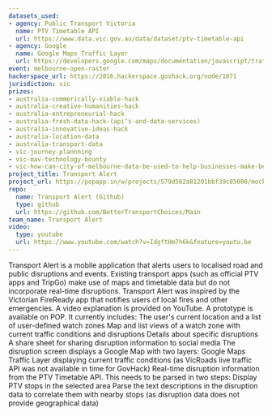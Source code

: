 ```yaml
---
datasets_used:
- agency: Public Transport Victoria
  name: PTV Timetable API
  url: https://www.data.vic.gov.au/data/dataset/ptv-timetable-api
- agency: Google
  name: Google Maps Traffic Layer
  url: https://developers.google.com/maps/documentation/javascript/trafficlayer
event: melbourne-open-raster
hackerspace_url: https://2016.hackerspace.govhack.org/node/1071
jurisdiction: vic
prizes:
- australia-commerically-viable-hack
- australia-creative-humanities-hack
- australia-entrepreneurial-hack
- australia-fresh-data-hack-(api’s-and-data-services)
- australia-innovative-ideas-hack
- australia-location-data
- australia-transport-data
- vic-journey-plannning
- vic-mav-technology-bounty
- vic-how-can-city-of-melbourne-data-be-used-to-help-businesses-make-better-decisions?
project_title: Transport Alert
project_url: https://popapp.in/w/projects/579d562a81201bbf39c85000/mockups
repo:
  name: Transport Alert (Github)
  type: github
  url: https://github.com/BetterTransportChoices/Main
team_name: Transport Alert
video:
  type: youtube
  url: https://www.youtube.com/watch?v=IdgftHm7h6k&feature=youtu.be
---
```


Transport Alert is a mobile application that alerts users to localised road and public disruptions and events. Existing transport apps (such as official PTV apps and TripGo) make use of maps and timetable data but do not incorporate real-time disruptions.
Transport Alert was inspired by the Victorian FireReady app that notifies users of local fires and other emergencies.
A video explanation is provided on YouTube.
A prototype is available on POP. It currently includes:
The user's current location and a list of user-defined watch zones
Map and list views of a watch zone with current traffic conditions and disruptions
Details about specific disruptions
A share sheet for sharing disruption information to social media
The disruption screen displays a Google Map with two layers:
Google Maps Traffic Layer displaying current traffic conditions (as VicRoads live traffic API was not available in time for GovHack)
Real-time disruption information from the PTV Timetable API. This needs to be parsed in two steps:
Display PTV stops in the selected area
Parse the text descriptions in the disruption data to correlate them with nearby stops (as disruption data does not provide geographical data)